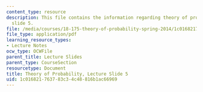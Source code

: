 ```yaml
---
content_type: resource
description: This file contains the information regarding theory of probability, lecture
  slide 5.
file: /media/courses/18-175-theory-of-probability-spring-2014/1c016821763783c34c48816b1ac66969_MIT18_175S14_Lecture5.pdf
file_type: application/pdf
learning_resource_types:
- Lecture Notes
ocw_type: OCWFile
parent_title: Lecture Slides
parent_type: CourseSection
resourcetype: Document
title: Theory of Probability, Lecture Slide 5
uid: 1c016821-7637-83c3-4c48-816b1ac66969
---
```

